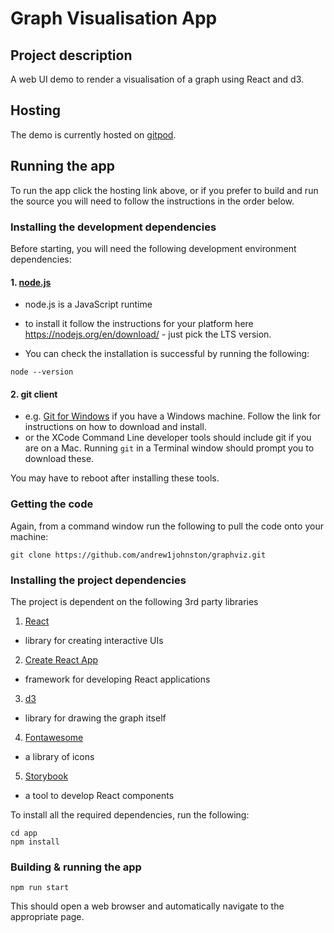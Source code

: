 # Graph Visualisation App

## Project description

A web UI demo to render a visualisation of a graph using React and d3.

## Hosting

The demo is currently hosted on [gitpod](https://3000-andrew1johnsto-graphviz-5svr1s5ymd5.ws-eu46.gitpod.io).

## Running the app

To run the app click the hosting link above, or if you prefer to build and run the source you will need to follow the instructions in the order below.

### Installing the development dependencies

Before starting, you will need the following development environment dependencies:

#### 1. [node.js](https://nodejs.org)

- node.js is a JavaScript runtime
- to install it follow the instructions for your platform here https://nodejs.org/en/download/ - just pick the LTS version.

- You can check the installation is successful by running the following:

```
node --version
```

#### 2. git client

- e.g. [Git for Windows](https://gitforwindows.org) if you have a Windows machine. Follow the link for instructions on how to download and install.
- or the XCode Command Line developer tools should include git if you are on a Mac. Running `git` in a Terminal window should prompt you to download these.

You may have to reboot after installing these tools.

### Getting the code

Again, from a command window run the following to pull the code onto your machine:

```
git clone https://github.com/andrew1johnston/graphviz.git
```

### Installing the project dependencies

The project is dependent on the following 3rd party libraries

1. [React](https://reactjs.org)

- library for creating interactive UIs

2. [Create React App](https://create-react-app.dev)

- framework for developing React applications

3. [d3](https://d3js.org)

- library for drawing the graph itself

4. [Fontawesome](https://fontawesome.com)

- a library of icons

5. [Storybook](https://storybook.js.org)

- a tool to develop React components

To install all the required dependencies, run the following:

```
cd app
npm install
```

### Building & running the app

`npm run start`

This should open a web browser and automatically navigate to the appropriate page.
